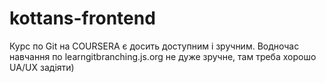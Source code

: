 # kottans-frontend
Курс по Git на COURSERA є досить доступним і зручним. 
Водночас навчання по learngitbranching.js.org не дуже зручне, там треба хорошо UA/UX задіяти)
